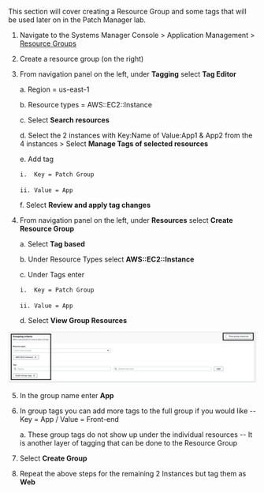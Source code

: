This section will cover creating a Resource Group and some tags that
will be used later on in the Patch Manager lab.

1.  Navigate to the Systems Manager Console \> Application Management \>
    [Resource
    Groups](https://console.aws.amazon.com/systems-manager/resource-groups)

2.  Create a resource group (on the right)

3.  From navigation panel on the left, under **Tagging** select **Tag
    Editor**

    a.  Region = us-east-1

    b.  Resource types = AWS::EC2::Instance

    c.  Select **Search resources**

    d.  Select the 2 instances with Key:Name of Value:App1 & App2 from the
        4 instances \> Select **Manage Tags of selected
        resources**

    e.  Add tag

        i.  Key = Patch Group

        ii. Value = App

    f.  Select **Review and apply tag changes**

4.  From navigation panel on the left, under **Resources** select
    **Create Resource Group**

    a.  Select **Tag based**

    b.  Under Resource Types select **AWS::EC2::Instance**

    c.  Under Tags enter

        i.  Key = Patch Group

        ii. Value = App

    d.  Select **View Group Resources**

![](./media/image3.png)

5.  In the group name enter **App**

6.  In group tags you can add more tags to the full group if you would
    like -- Key = App / Value = Front-end

    a.  These group tags do not show up under the individual resources
        -- It is another layer of tagging that can be done to the
        Resource Group

7.  Select **Create Group**

8.  Repeat the above steps for the remaining 2 Instances but tag them as
    **Web**

